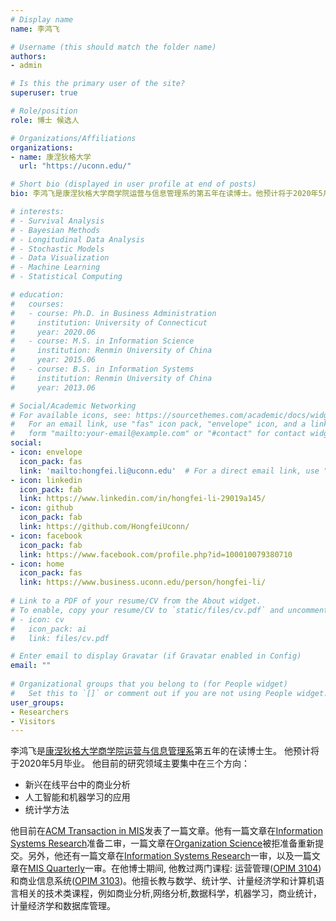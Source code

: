 ```yaml
---
# Display name
name: 李鸿飞

# Username (this should match the folder name)
authors:
- admin

# Is this the primary user of the site?
superuser: true

# Role/position
role: 博士 候选人

# Organizations/Affiliations
organizations:
- name: 康涅狄格大学
  url: "https://uconn.edu/"

# Short bio (displayed in user profile at end of posts)
bio: 李鸿飞是康涅狄格大学商学院运营与信息管理系的第五年在读博士。他预计将于2020年5月毕业。他目前的研究重点是新兴在线平台中的商业分析，人工智能和机器学习的应用以及统计学方法。

# interests:
# - Survival Analysis
# - Bayesian Methods
# - Longitudinal Data Analysis
# - Stochastic Models
# - Data Visualization
# - Machine Learning
# - Statistical Computing

# education:
#   courses:
#   - course: Ph.D. in Business Administration
#     institution: University of Connecticut
#     year: 2020.06
#   - course: M.S. in Information Science
#     institution: Renmin University of China
#     year: 2015.06
#   - course: B.S. in Information Systems
#     institution: Renmin University of China
#     year: 2013.06

# Social/Academic Networking
# For available icons, see: https://sourcethemes.com/academic/docs/widgets/#icons
#   For an email link, use "fas" icon pack, "envelope" icon, and a link in the
#   form "mailto:your-email@example.com" or "#contact" for contact widget.
social:
- icon: envelope
  icon_pack: fas
  link: 'mailto:hongfei.li@uconn.edu'  # For a direct email link, use "mailto:test@example.org".
- icon: linkedin
  icon_pack: fab
  link: https://www.linkedin.com/in/hongfei-li-29019a145/
- icon: github
  icon_pack: fab
  link: https://github.com/HongfeiUconn/
- icon: facebook
  icon_pack: fab
  link: https://www.facebook.com/profile.php?id=100010079380710
- icon: home
  icon_pack: fas
  link: https://www.business.uconn.edu/person/hongfei-li/
  
# Link to a PDF of your resume/CV from the About widget.
# To enable, copy your resume/CV to `static/files/cv.pdf` and uncomment the lines below.  
# - icon: cv
#   icon_pack: ai
#   link: files/cv.pdf

# Enter email to display Gravatar (if Gravatar enabled in Config)
email: ""
  
# Organizational groups that you belong to (for People widget)
#   Set this to `[]` or comment out if you are not using People widget.  
user_groups:
- Researchers
- Visitors
---
```


李鸿飞是[康涅狄格大学](https://uconn.edu/)[商学院](https://www.business.uconn.edu/)[运营与信息管理系](https://opim.business.uconn.edu/)第五年的在读博士生。 他预计将于2020年5月毕业。 他目前的研究领域主要集中在三个方向： 

* 新兴在线平台中的商业分析
* 人工智能和机器学习的应用
* 统计学方法

他目前在[ACM Transaction in MIS](https://tmis.acm.org/)发表了一篇文章。他有一篇文章在[Information Systems Research](https://pubsonline.informs.org/journal/isre)准备二审，一篇文章在[Organization Science](https://pubsonline.informs.org/journal/orsc)被拒准备重新提交。另外，他还有一篇文章在[Information Systems Research](https://pubsonline.informs.org/journal/isre)一审，以及一篇文章在[MIS Quarterly](https://www.misq.org/)一审。在他博士期间, 他教过两门课程: 运营管理([OPIM 3104](https://hongfeiuconn.github.io/OPIM3104/)) 和商业信息系统([OPIM 3103](https://hongfeiuconn.github.io/OPIM3103/))。他擅长教与数学、统计学、计量经济学和计算机语言相关的技术类课程，例如商业分析,网络分析,数据科学，机器学习，商业统计，计量经济学和数据库管理。

